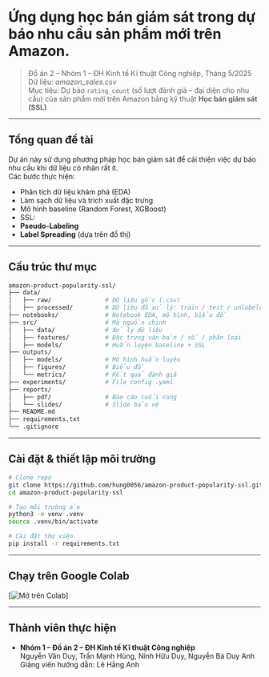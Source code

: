 # Ứng dụng học bán giám sát trong dự báo nhu cầu sản phẩm mới trên Amazon.

> Đồ án 2 – Nhóm 1 – ĐH Kinh tế Kĩ thuật Công nghiệp, Tháng 5/2025  
> Dữ liệu: *amazon_sales.csv*  
> Mục tiêu: Dự báo `rating_count` (số lượt đánh giá – đại diện cho nhu cầu) của sản phẩm mới trên Amazon bằng kỹ thuật **Học bán giám sát (SSL)**.

---

## Tổng quan đề tài
Dự án này sử dụng phương pháp học bán giám sát để cải thiện việc dự báo nhu cầu khi dữ liệu có nhãn rất ít.  
Các bước thực hiện:
-   Phân tích dữ liệu khám phá (EDA)
-   Làm sạch dữ liệu và trích xuất đặc trưng
-   Mô hình baseline (Random Forest, XGBoost)
-   SSL:
  - **Pseudo-Labeling**
  - **Label Spreading** (dựa trên đồ thị)

---

## Cấu trúc thư mục

```bash
amazon-product-popularity-ssl/
├── data/
│   ├── raw/               # Dữ liệu gốc (.csv)
│   ├── processed/         # Dữ liệu đã xử lý: train / test / unlabeled
├── notebooks/             # Notebook EDA, mô hình, biểu đồ
├── src/                   # Mã nguồn chính
│   ├── data/              # Xử lý dữ liệu
│   ├── features/          # Đặc trưng văn bản / số / phân loại
│   ├── models/            # Huấn luyện baseline + SSL
├── outputs/
│   ├── models/            # Mô hình huấn luyện
│   ├── figures/           # Biểu đồ
│   └── metrics/           # Kết quả đánh giá
├── experiments/           # File config .yaml
├── reports/
│   ├── pdf/               # Báo cáo cuối cùng
│   └── slides/            # Slide bảo vệ
├── README.md
├── requirements.txt
└── .gitignore
```

---

## Cài đặt & thiết lập môi trường

```bash
# Clone repo
git clone https://github.com/hung0056/amazon-product-popularity-ssl.git
cd amazon-product-popularity-ssl

# Tạo môi trường ảo
python3 -m venv .venv
source .venv/bin/activate

# Cài đặt thư viện
pip install -r requirements.txt
```

---
## Chạy trên Google Colab

[![Mở trên Colab](https://colab.research.google.com/drive/11sGiDqws4oU6OUcIEhGyCVaHYgY14Egg?usp=sharing)]

---

## Thành viên thực hiện

- **Nhóm 1 – Đồ án 2 – ĐH Kinh tế Kĩ thuật Công nghiệp**  
  Nguyễn Văn Duy, Trần Mạnh Hùng, Ninh Hữu Duy, Nguyễn Bá Duy Anh  
  Giảng viên hướng dẫn: Lê Hằng Anh
